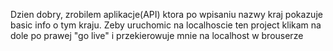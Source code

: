 Dzien dobry, zrobilem aplikacje(API) ktora po wpisaniu nazwy kraj pokazuje basic info o tym kraju.
Zeby uruchomic na localhoscie ten project klikam na dole po prawej "go live" i przekierowuje mnie na localhost w brouserze
